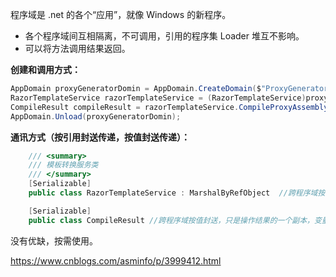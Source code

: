 程序域是 .net 的各个“应用”，就像 Windows 的新程序。

* 各个程序域间互相隔离，不可调用，引用的程序集 Loader 堆互不影响。
* 可以将方法调用结果返回。

**创建和调用方式：**
```c#
AppDomain proxyGeneratorDomin = AppDomain.CreateDomain($"ProxyGenerator_{Path.GetFileNameWithoutExtension(model.TargetAssemblyName)}_{Guid.NewGuid().ToString()}");
RazorTemplateService razorTemplateService = (RazorTemplateService)proxyGeneratorDomin.CreateInstanceFromAndUnwrap(this._razorTemplateService.GetType().Assembly.Location, this._razorTemplateService.GetType().FullName);
CompileResult compileResult = razorTemplateService.CompileProxyAssembly(Path.Combine(base.AssemblyZipUploadDirectoryPath, model.DecompressionDirectoryGuid, model.TargetAssemblyName), outputFilePath);
AppDomain.Unload(proxyGeneratorDomin);
```

**通讯方式（按引用封送传递，按值封送传递）：**

```c#
    /// <summary>
    /// 模板转换服务类
    /// </summary>
    [Serializable]
    public class RazorTemplateService : MarshalByRefObject  //跨程序域按引用封送，对变量的操作会和修改会生效，低效率。
```

```c#
    [Serializable]
    public class CompileResult //跨程序域按值封送，只是操作结果的一个副本，变量操作不会跨应用程序域生效，高效。
```

没有优缺，按需使用。

https://www.cnblogs.com/asminfo/p/3999412.html
